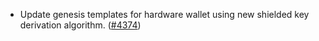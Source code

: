 - Update genesis templates for hardware wallet using new shielded key derivation
  algorithm. ([\#4374](https://github.com/anoma/namada/pull/4374))